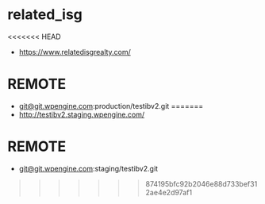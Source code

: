 # related_isg

<<<<<<< HEAD
* https://www.relatedisgrealty.com/

# REMOTE

* git@git.wpengine.com:production/testibv2.git
=======
* http://testibv2.staging.wpengine.com/

# REMOTE

* git@git.wpengine.com:staging/testibv2.git
>>>>>>> 874195bfc92b2046e88d733bef312ae4e2d97af1
